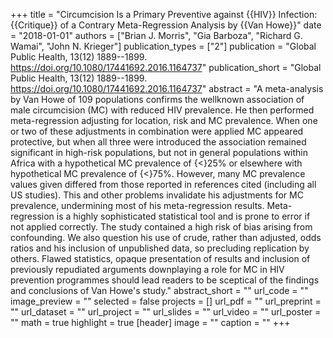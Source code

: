 +++
title = "Circumcision Is a Primary Preventive against {{HIV}} Infection: {{Critique}} of a Contrary Meta-Regression Analysis by {{Van Howe}}"
date = "2018-01-01"
authors = ["Brian J. Morris", "Gia Barboza", "Richard G. Wamai", "John N. Krieger"]
publication_types = ["2"]
publication = "Global Public Health, 13(12) 1889--1899. https://doi.org/10.1080/17441692.2016.1164737"
publication_short = "Global Public Health, 13(12) 1889--1899. https://doi.org/10.1080/17441692.2016.1164737"
abstract = "A meta-analysis by Van Howe of 109 populations confirms the wellknown association of male circumcision (MC) with reduced HIV prevalence. He then performed meta-regression adjusting for location, risk and MC prevalence. When one or two of these adjustments in combination were applied MC appeared protective, but when all three were introduced the association remained significant in high-risk populations, but not in general populations within Africa with a hypothetical MC prevalence of {$<$}25% or elsewhere with hypothetical MC prevalence of {$<$}75%. However, many MC prevalence values given differed from those reported in references cited (including all US studies). This and other problems invalidate his adjustments for MC prevalence, undermining most of his meta-regression results. Meta-regression is a highly sophisticated statistical tool and is prone to error if not applied correctly. The study contained a high risk of bias arising from confounding. We also question his use of crude, rather than adjusted, odds ratios and his inclusion of unpublished data, so precluding replication by others. Flawed statistics, opaque presentation of results and inclusion of previously repudiated arguments downplaying a role for MC in HIV prevention programmes should lead readers to be sceptical of the findings and conclusions of Van Howe's study."
abstract_short = ""
url_code = ""
image_preview = ""
selected = false
projects = []
url_pdf = ""
url_preprint = ""
url_dataset = ""
url_project = ""
url_slides = ""
url_video = ""
url_poster = ""
math = true
highlight = true
[header]
image = ""
caption = ""
+++

